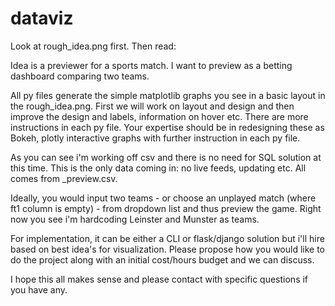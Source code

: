 # dataviz

Look at rough_idea.png first. Then read:

Idea is a previewer for a sports match. I want to preview as a betting dashboard comparing two teams. 

All py files generate the simple matplotlib graphs you see in a basic layout in the rough_idea.png. First we will work on layout and design and then improve the design and labels, information on hover etc. There are more instructions in each py file. Your expertise should be in redesigning these as Bokeh, plotly interactive graphs with further instruction in each py file.

As you can see i'm working off csv and there is no need for SQL solution at this time. This is the only data coming in: no live feeds, updating etc. All comes from _preview.csv.

Ideally, you would input two teams - or choose an unplayed match (where ft1 column is empty) - from dropdown list and thus preview the game. Right now you see i'm hardcoding Leinster and Munster as teams. 

For implementation, it can be either a CLI or flask/django solution but i'll hire based on best idea's for visualization. Please propose how you would like to do the project along with an initial cost/hours budget and we can discuss.

I hope this all makes sense and please contact with specific questions if you have any.
